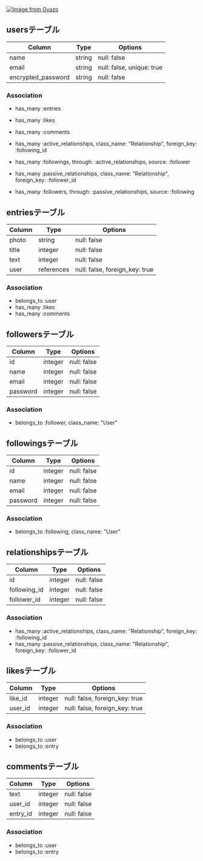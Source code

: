 [![Image from Gyazo](https://i.gyazo.com/e6871ce5782c3c1802b0baa97ad7bc3a.png)](https://gyazo.com/e6871ce5782c3c1802b0baa97ad7bc3a)


## usersテーブル
  
| Column             | Type       | Options                   |
| ------------------ | ---------- | ------------------------- |
| name               | string     | null: false               |
| email              | string     | null: false, unique: true |
| encrypted_password | string     | null: false               |


### Association

- has_many :entries
- has_many :likes
- has_many :comments

- has_many :active_relationships, class_name: "Relationship", foreign_key: :following_id
- has_many :followings, through: :active_relationships, source: :follower

- has_many :passive_relationships, class_name: "Relationship", foreign_key: :follower_id
- has_many :followers, through: :passive_relationships, source: :following


## entriesテーブル
  
| Column  | Type       | Options                        |
| ------- | ---------- | ------------------------------ |
| photo   | string     | null: false                    |
| title   | integer    | null: false                    |
| text    | integer    | null: false                    |
| user    | references | null: false, foreign_key: true |


### Association

- belongs_to :user
- has_many :likes
- has_many :comments


## followersテーブル
  
| Column    | Type    | Options      |
| --------- | ------- | ------------ |
| id        | integer | null: false  |
| name      | integer | null: false  |
| email     | integer | null: false  |
| password  | integer | null: false  |


### Association
- belongs_to :follower, class_name: "User"


## followingsテーブル
  
| Column    | Type     | Options      |
| --------- | -------- | ------------ |
| id        | integer  | null: false  |
| name      | integer  | null: false  |
| email     | integer  | null: false  |
| password  | integer  | null: false  |


### Association
- belongs_to :following, class_name: "User"


## relationshipsテーブル
  
| Column        | Type     | Options      |
| ------------- | -------- | ------------ |
| id            | integer  | null: false  |
| following_id  | integer  | null: false  |
| follower_id   | integer  | null: false  |


### Association
- has_many :active_relationships, class_name: "Relationship", foreign_key: :following_id
- has_many :passive_relationships, class_name: "Relationship", foreign_key: :follower_id



## likesテーブル
  
| Column   | Type     | Options                         |
| -------- | -------- | ------------------------------- |
| like_id  | integer  | null: false, foreign_key: true  |
| user_id  | integer  | null: false, foreign_key: true  |


### Association

- belongs_to :user
- belongs_to :entry




## commentsテーブル
  
| Column    | Type     | Options      |
| --------- | -------- | ------------ |
| text      | integer  | null: false  |
| user_id   | integer  | null: false  |
| entry_id  | integer  | null: false  |


### Association

- belongs_to :user
- belongs_to :entry


